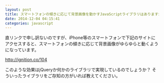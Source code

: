 ```yaml
---
layout: post
title: スマートフォンの傾きに応じて背景画像を動かすJavaScriptライブラリはありますか？
date: 2014-12-04 04:15:41
categories: javascript
---
```

<!-- {% raw %} -->
<p>直リンクで申し訳ないのですが、iPhone等のスマートフォンで下記のサイトにアクセスすると、スマートフォンの傾きに応じて背景画像がゆらゆらと動くようになっています。</p>

<p><a href="http://ignition.co/104" rel="nofollow">http://ignition.co/104</a></p>

<p>このような効果はjQueryか何かのライブラリで実現しているのでしょうか？
そういったライブラリをご存知の方がいれば教えてください。</p>
<!-- {% endraw %} -->
